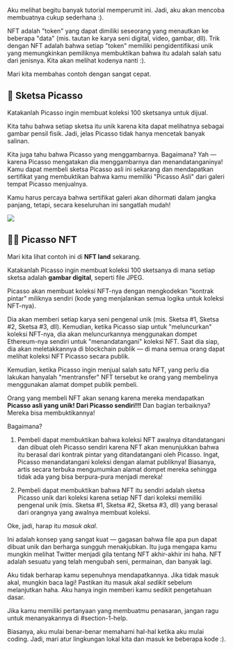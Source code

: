 Aku melihat begitu banyak tutorial memperumit ini. Jadi, aku akan mencoba membuatnya cukup sederhana :).

NFT adalah "token" yang dapat dimiliki seseorang yang menautkan ke beberapa "data" (mis. tautan ke karya seni digital, video, gambar, dll). Trik dengan NFT adalah bahwa setiap "token" memiliki pengidentifikasi unik yang memungkinkan pemiliknya membuktikan bahwa itu adalah salah satu dari jenisnya. Kita akan melihat kodenya nanti :).

Mari kita membahas contoh dengan sangat cepat.

## 🎨 Sketsa Picasso

Katakanlah Picasso ingin membuat koleksi 100 sketsanya untuk dijual.

Kita tahu bahwa setiap sketsa itu unik karena kita dapat melihatnya sebagai gambar pensil fisik. Jadi, jelas Picasso tidak hanya mencetak banyak salinan.

Kita juga tahu bahwa Picasso yang menggambarnya. Bagaimana? Yah — karena Picasso mengatakan dia menggambarnya dan menandatanganinya! Kamu dapat membeli sketsa Picasso asli ini sekarang dan mendapatkan sertifikat yang membuktikan bahwa kamu memiliki "Picasso Asli" dari galeri tempat Picasso menjualnya.

Kamu harus percaya bahwa sertifikat galeri akan dihormati dalam jangka panjang, tetapi, secara keseluruhan ini sangatlah mudah!

![](https://i.imgur.com/FLBd1l0.png)

## 👨‍💻 Picasso NFT

Mari kita lihat contoh ini di **NFT land** sekarang.

Katakanlah Picasso ingin membuat koleksi 100 sketsanya di mana setiap sketsa adalah **gambar digital**, seperti file JPEG.

Picasso akan membuat koleksi NFT-nya dengan mengkodekan "kontrak pintar" miliknya sendiri (kode yang menjalankan semua logika untuk koleksi NFT-nya).

Dia akan memberi setiap karya seni pengenal unik (mis. Sketsa #1, Sketsa #2, Sketsa #3, dll). Kemudian, ketika Picasso siap untuk "meluncurkan" koleksi NFT-nya, dia akan meluncurkannya menggunakan dompet Ethereum-nya sendiri untuk "menandatangani" koleksi NFT. Saat dia siap, dia akan meletakkannya di blockchain publik — di mana semua orang dapat melihat koleksi NFT Picasso secara publik.

Kemudian, ketika Picasso ingin menjual salah satu NFT, yang perlu dia lakukan hanyalah "mentransfer" NFT tersebut ke orang yang membelinya menggunakan alamat dompet publik pembeli.

Orang yang membeli NFT akan senang karena mereka mendapatkan **Picasso asli yang unik! Dari Picasso sendiri!!!** Dan bagian terbaiknya? Mereka bisa membuktikannya!

Bagaimana?

1. Pembeli dapat membuktikan bahwa koleksi NFT awalnya ditandatangani dan dibuat oleh Picasso sendiri karena NFT akan menunjukkan bahwa itu berasal dari kontrak pintar yang ditandatangani oleh Picasso. Ingat, Picasso menandatangani koleksi dengan alamat publiknya! Biasanya, artis secara terbuka mengumumkan alamat dompet mereka sehingga tidak ada yang bisa berpura-pura menjadi mereka!

2. Pembeli dapat membuktikan bahwa NFT itu sendiri adalah sketsa Picasso unik dari koleksi karena setiap NFT dari koleksi memiliki pengenal unik (mis. Sketsa #1, Sketsa #2, Sketsa #3, dll) yang berasal dari orangnya yang awalnya membuat koleksi.

Oke, jadi, harap itu *masuk akal*.

Ini adalah konsep yang sangat kuat — gagasan bahwa file apa pun dapat dibuat unik dan berharga sungguh menakjubkan. Itu juga mengapa kamu mungkin melihat Twitter menjadi gila tentang NFT akhir-akhir ini haha. NFT adalah sesuatu yang telah mengubah seni, permainan, dan banyak lagi.

Aku tidak berharap kamu sepenuhnya mendapatkannya. Jika tidak masuk akal, mungkin baca lagi! Pastikan itu masuk akal *sedikit* sebelum melanjutkan haha. Aku hanya ingin memberi kamu sedikit pengetahuan dasar.

Jika kamu memiliki pertanyaan yang membuatmu penasaran, jangan ragu untuk menanyakannya di #section-1-help.

Biasanya, aku mulai benar-benar memahami hal-hal ketika aku mulai coding. Jadi, mari atur lingkungan lokal kita dan masuk ke beberapa kode :).
